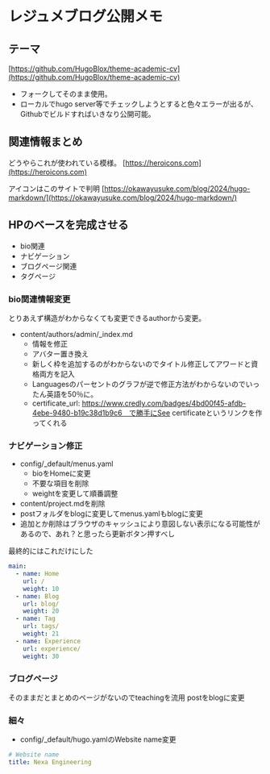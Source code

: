 # レジュメブログ公開メモ

## テーマ

[https://github.com/HugoBlox/theme-academic-cv](https://github.com/HugoBlox/theme-academic-cv)

- フォークしてそのまま使用。
- ローカルでhugo server等でチェックしようとすると色々エラーが出るが、Githubでビルドすればいきなり公開可能。

## 関連情報まとめ

どうやらこれが使われている模様。
[https://heroicons.com](https://heroicons.com)

アイコンはこのサイトで判明
[https://okawayusuke.com/blog/2024/hugo-markdown/](https://okawayusuke.com/blog/2024/hugo-markdown/)

## HPのベースを完成させる

- bio関連
- ナビゲーション
- ブログページ関連
- タグページ

### bio関連情報変更

とりあえず構造がわからなくても変更できるauthorから変更。

- content/authors/admin/_index.md
  - 情報を修正
  - アバター置き換え
  - 新しく枠を追加するのがわからないのでタイトル修正してアワードと資格両方を記入
  - Languagesのパーセントのグラフが逆で修正方法がわからないのでいったん英語を50％に。
  - certificate_url: https://www.credly.com/badges/4bd00f45-afdb-4ebe-9480-b19c38d1b9c6　で勝手にSee certificateというリンクを作ってくれる

### ナビゲーション修正

- config/_default/menus.yaml
  - bioをHomeに変更
  - 不要な項目を削除
  - weightを変更して順番調整
- content/project.mdを削除
- postフォルダをblogに変更してmenus.yamlもblogに変更
- 追加とか削除はブラウザのキャッシュにより意図しない表示になる可能性があるので、あれ？と思ったら更新ボタン押すべし

最終的にはこれだけにした

```yaml
main:
  - name: Home
    url: /
    weight: 10
  - name: Blog
    url: blog/
    weight: 20
  - name: Tag
    url: tags/
    weight: 21
  - name: Experience
    url: experience/
    weight: 30
```

### ブログページ

そのままだとまとめのページがないのでteachingを流用
postをblogに変更

### 細々

- config/_default/hugo.yamlのWebsite name変更

```yaml
# Website name
title: Nexa Engineering
```

